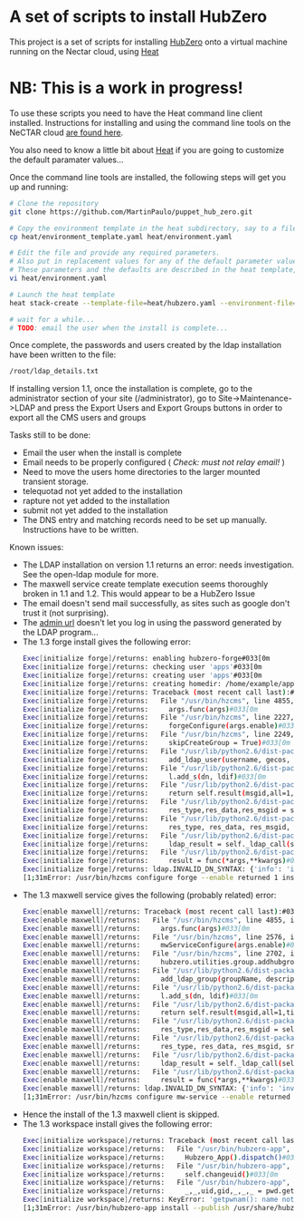 A set of scripts to install HubZero
===================================

This project is a set of scripts for installing [HubZero](https://hubzero.org) onto a virtual machine
running on the Nectar cloud, using [Heat](https://support.rc.nectar.org.au/docs/heat)

# NB: This is a work in progress! #

To use these scripts you need to have the Heat command line client installed. Instructions for installing and using
the command line tools on the NeCTAR cloud [are found here](https://support.rc.nectar.org.au/docs/installing-command-line-tools).

You also need to know a little bit about [Heat](https://support.rc.nectar.org.au/docs/heat) if you are
going to customize the default paramater values...

Once the command line tools are installed, the following steps will get you up and running:

```bash
# Clone the repository
git clone https://github.com/MartinPaulo/puppet_hub_zero.git

# Copy the environment template in the heat subdirectory, say to a file named 'environment.yaml'
cp heat/environment_template.yaml heat/environment.yaml

# Edit the file and provide any required parameters.
# Also put in replacement values for any of the default parameter values that are not acceptable.
# These parameters and the defaults are described in the heat template, heat/hubzero.yaml
vi heat/environment.yaml

# Launch the heat template
heat stack-create --template-file=heat/hubzero.yaml --environment-file=heat/environment.yaml hubzero_1_3

# wait for a while...
# TODO: email the user when the install is complete...
```

Once complete, the passwords and users created by the ldap installation have been written to the file:

```bash
/root/ldap_details.txt
```

If installing version 1.1, once the installation is complete, go to the administrator section of your site
(/administrator), go to Site->Maintenance->LDAP and press the Export Users and Export Groups buttons
in order to export all the CMS users and groups

Tasks still to be done:
- Email the user when the install is complete
- Email needs to be properly configured ( *Check: must not relay email!* )
- Need to move the users home directories to the larger mounted transient storage.
- telequotad not yet added to the installation
- rapture not yet added to the installation
- submit not yet added to the installation
- The DNS entry and matching records need to be set up manually. Instructions have to be written.

Known issues:
- The LDAP installation on version 1.1 returns an error: needs investigation. See the open-ldap module for more.
- The maxwell service create template execution seems thoroughly broken in 1.1 and 1.2. This would appear to
  be a HubZero Issue
- The email doesn't send mail successfully, as sites such as google don't trust it (not surprising).
- The [admin url](http://yourhub.hubzero.org/administrator) doesn't let you log in using the password
  generated by the LDAP program...
- The 1.3 forge install gives the following error:
  ```bash
  Exec[initialize forge]/returns: enabling hubzero-forge#033[0m
  Exec[initialize forge]/returns: checking user 'apps'#033[0m
  Exec[initialize forge]/returns: creating user 'apps'#033[0m
  Exec[initialize forge]/returns: creating homedir: /home/example/apps#033[0m
  Exec[initialize forge]/returns: Traceback (most recent call last):#033[0m
  Exec[initialize forge]/returns:   File "/usr/bin/hzcms", line 4855, in <module>#033[0m
  Exec[initialize forge]/returns:     args.func(args)#033[0m
  Exec[initialize forge]/returns:   File "/usr/bin/hzcms", line 2227, in _forgeConfigure#033[0m
  Exec[initialize forge]/returns:     forgeConfigure(args.enable)#033[0m
  Exec[initialize forge]/returns:   File "/usr/bin/hzcms", line 2249, in forgeConfigure#033[0m
  Exec[initialize forge]/returns:     skipCreateGroup = True)#033[0m
  Exec[initialize forge]/returns:   File "/usr/lib/python2.6/dist-packages/hubzero/utilities/user.py", line 493, in addhubuser#033[0m
  Exec[initialize forge]/returns:     add_ldap_user(username, gecos, pw, uidNumber, homeDir, loginShell, gid, gidNumber)#033[0m
  Exec[initialize forge]/returns:   File "/usr/lib/python2.6/dist-packages/hubzero/utilities/user.py", line 322, in add_ldap_user#033[0m
  Exec[initialize forge]/returns:     l.add_s(dn, ldif)#033[0m
  Exec[initialize forge]/returns:   File "/usr/lib/python2.6/dist-packages/ldap/ldapobject.py", line 194, in add_s#033[0m
  Exec[initialize forge]/returns:     return self.result(msgid,all=1,timeout=self.timeout)#033[0m
  Exec[initialize forge]/returns:   File "/usr/lib/python2.6/dist-packages/ldap/ldapobject.py", line 422, in result#033[0m
  Exec[initialize forge]/returns:     res_type,res_data,res_msgid = self.result2(msgid,all,timeout)#033[0m
  Exec[initialize forge]/returns:   File "/usr/lib/python2.6/dist-packages/ldap/ldapobject.py", line 426, in result2#033[0m
  Exec[initialize forge]/returns:     res_type, res_data, res_msgid, srv_ctrls = self.result3(msgid,all,timeout)#033[0m
  Exec[initialize forge]/returns:   File "/usr/lib/python2.6/dist-packages/ldap/ldapobject.py", line 432, in result3#033[0m
  Exec[initialize forge]/returns:     ldap_result = self._ldap_call(self._l.result3,msgid,all,timeout)#033[0m
  Exec[initialize forge]/returns:   File "/usr/lib/python2.6/dist-packages/ldap/ldapobject.py", line 96, in _ldap_call#033[0m
  Exec[initialize forge]/returns:     result = func(*args,**kwargs)#033[0m
  Exec[initialize forge]/returns: ldap.INVALID_DN_SYNTAX: {'info': 'invalid DN', 'desc': 'Invalid DN syntax'}#033[0m
  [1;31mError: /usr/bin/hzcms configure forge --enable returned 1 instead of one of [0]#033[0m
  ```
- The 1.3 maxwell service gives the following (probably related) error:
  ```bash
  Exec[enable maxwell]/returns: Traceback (most recent call last):#033[0m
  Exec[enable maxwell]/returns:   File "/usr/bin/hzcms", line 4855, in <module>#033[0m
  Exec[enable maxwell]/returns:     args.func(args)#033[0m
  Exec[enable maxwell]/returns:   File "/usr/bin/hzcms", line 2576, in _mwServiceConfigure#033[0m
  Exec[enable maxwell]/returns:     mwServiceConfigure(args.enable)#033[0m
  Exec[enable maxwell]/returns:   File "/usr/bin/hzcms", line 2702, in mwServiceConfigure#033[0m
  Exec[enable maxwell]/returns:     hubzero.utilities.group.addhubgroup("network", "network")#033[0m
  Exec[enable maxwell]/returns:   File "/usr/lib/python2.6/dist-packages/hubzero/utilities/group.py", line 259, in addhubgroup#033[0m
  Exec[enable maxwell]/returns:     add_ldap_group(groupName, description, gidNumber)#033[0m
  Exec[enable maxwell]/returns:   File "/usr/lib/python2.6/dist-packages/hubzero/utilities/group.py", line 167, in add_ldap_group#033[0m
  Exec[enable maxwell]/returns:     l.add_s(dn, ldif)#033[0m
  Exec[enable maxwell]/returns:   File "/usr/lib/python2.6/dist-packages/ldap/ldapobject.py", line 194, in add_s#033[0m
  Exec[enable maxwell]/returns:     return self.result(msgid,all=1,timeout=self.timeout)#033[0m
  Exec[enable maxwell]/returns:   File "/usr/lib/python2.6/dist-packages/ldap/ldapobject.py", line 422, in result#033[0m
  Exec[enable maxwell]/returns:     res_type,res_data,res_msgid = self.result2(msgid,all,timeout)#033[0m
  Exec[enable maxwell]/returns:   File "/usr/lib/python2.6/dist-packages/ldap/ldapobject.py", line 426, in result2#033[0m
  Exec[enable maxwell]/returns:     res_type, res_data, res_msgid, srv_ctrls = self.result3(msgid,all,timeout)#033[0m
  Exec[enable maxwell]/returns:   File "/usr/lib/python2.6/dist-packages/ldap/ldapobject.py", line 432, in result3#033[0m
  Exec[enable maxwell]/returns:     ldap_result = self._ldap_call(self._l.result3,msgid,all,timeout)#033[0m
  Exec[enable maxwell]/returns:   File "/usr/lib/python2.6/dist-packages/ldap/ldapobject.py", line 96, in _ldap_call#033[0m
  Exec[enable maxwell]/returns:     result = func(*args,**kwargs)#033[0m
  Exec[enable maxwell]/returns: ldap.INVALID_DN_SYNTAX: {'info': 'invalid DN', 'desc': 'Invalid DN syntax'}#033[0m
  [1;31mError: /usr/bin/hzcms configure mw-service --enable returned 1 instead of one of [0]#033[0m
  ```
- Hence the install of the 1.3 maxwell client is skipped.
- The 1.3 workspace install gives the following error:
  ```bash
  Exec[initialize workspace]/returns: Traceback (most recent call last):#033[0m
  Exec[initialize workspace]/returns:   File "/usr/bin/hubzero-app", line 696, in <module>#033[0m
  Exec[initialize workspace]/returns:     Hubzero_App().dispatch()#033[0m
  Exec[initialize workspace]/returns:   File "/usr/bin/hubzero-app", line 511, in dispatch#033[0m
  Exec[initialize workspace]/returns:     self.changeuid()#033[0m
  Exec[initialize workspace]/returns:   File "/usr/bin/hubzero-app", line 492, in changeuid#033[0m
  Exec[initialize workspace]/returns:     _,_,uid,gid,_,_,_ = pwd.getpwnam("apps")#033[0m
  Exec[initialize workspace]/returns: KeyError: 'getpwnam(): name not found: apps'#033[0m
  [1;31mError: /usr/bin/hubzero-app install --publish /usr/share/hubzero/apps/workspace-1.3.hza returned 1 instead of one of [0]#033[0m
  ```